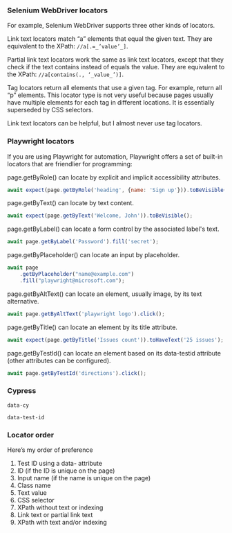 ### Selenium WebDriver locators

For example, Selenium WebDriver supports three other kinds of locators.

Link text locators match “a” elements that equal the given text. They are equivalent to the XPath: `//a[.=_’value’_]`.

Partial link text locators work the same as link text locators, except that they check if the text contains instead of
equals the value. They are equivalent to the XPath: `//a[contains(., ‘_value_’)]`.

Tag locators return all elements that use a given tag. For example, return all “p” elements. This locator type is not
very useful because pages usually have multiple elements for each tag in different locations. It is essentially
superseded by CSS selectors.

Link text locators can be helpful, but I almost never use tag locators.

### Playwright locators

If you are using Playwright for automation, Playwright offers a set of built-in locators that are friendlier for
programming:

page.getByRole() can locate by explicit and implicit accessibility attributes.

```js
await expect(page.getByRole('heading', {name: 'Sign up'})).toBeVisible();
```

page.getByText() can locate by text content.

```js
await expect(page.getByText('Welcome, John')).toBeVisible();
```

page.getByLabel() can locate a form control by the associated label's text.

```js
await page.getByLabel('Password').fill('secret');
```

page.getByPlaceholder() can locate an input by placeholder.

```js
await page
    .getByPlaceholder("name@example.com")
    .fill("playwright@microsoft.com");
```

page.getByAltText() can locate an element, usually image, by its text alternative.

```js
await page.getByAltText('playwright logo').click();
```

page.getByTitle() can locate an element by its title attribute.

```js
await expect(page.getByTitle('Issues count')).toHaveText('25 issues');
```

page.getByTestId() can locate an element based on its data-testid attribute (other attributes can be configured).

```js
await page.getByTestId('directions').click();
```

### Cypress

```xpath
data-cy
```

```xpath
data-test-id
```

### Locator order

Here’s my order of preference

1. Test ID using a data- attribute
2. ID (if the ID is unique on the page)
3. Input name (if the name is unique on the page)
4. Class name
5. Text value
6. CSS selector
7. XPath without text or indexing
8. Link text or partial link text
9. XPath with text and/or indexing